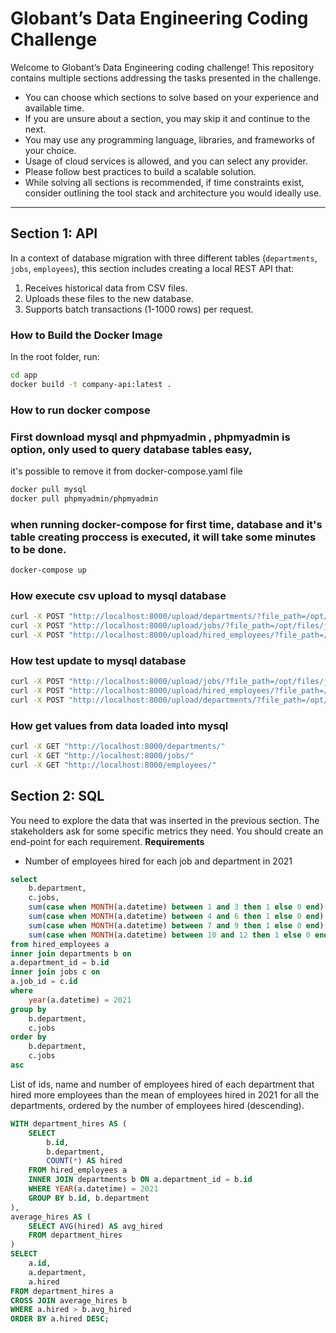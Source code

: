 # Globant’s Data Engineering Coding Challenge

Welcome to Globant’s Data Engineering coding challenge! This repository contains multiple sections addressing the tasks presented in the challenge.

- You can choose which sections to solve based on your experience and available time.
- If you are unsure about a section, you may skip it and continue to the next.
- You may use any programming language, libraries, and frameworks of your choice.
- Usage of cloud services is allowed, and you can select any provider.
- Please follow best practices to build a scalable solution.
- While solving all sections is recommended, if time constraints exist, consider outlining the tool stack and architecture you would ideally use.

---

## Section 1: API

In a context of database migration with three different tables (`departments`, `jobs`, `employees`), this section includes creating a local REST API that:
1. Receives historical data from CSV files.
2. Uploads these files to the new database.
3. Supports batch transactions (1-1000 rows) per request.

### How to Build the Docker Image

In the root folder, run:
```bash
cd app
docker build -t company-api:latest .
```

### How to run docker compose 

### First download mysql and phpmyadmin , phpmyadmin is option, only used to query database tables easy,
it's possible to remove it from docker-compose.yaml file
```bash
docker pull mysql
docker pull phpmyadmin/phpmyadmin
```

### when running docker-compose for first time, database and it's table creating proccess is executed, it will take some minutes to be done. 
```bash
docker-compose up 
```

### How execute csv upload to mysql database 
```bash
curl -X POST "http://localhost:8000/upload/departments/?file_path=/opt/files/departments.csv"
curl -X POST "http://localhost:8000/upload/jobs/?file_path=/opt/files/jobs.csv"
curl -X POST "http://localhost:8000/upload/hired_employees/?file_path=/opt/files/hired_employees.csv"
```

### How test update to mysql database
```bash
curl -X POST "http://localhost:8000/upload/jobs/?file_path=/opt/files/jobs_updated.csv"
curl -X POST "http://localhost:8000/upload/hired_employees/?file_path=/opt/files/hired_employees_updated.csv"
curl -X POST "http://localhost:8000/upload/departments/?file_path=/opt/files/departments_big_file.csv"
```

### How get values from data loaded into mysql 

```bash
curl -X GET "http://localhost:8000/departments/"
curl -X GET "http://localhost:8000/jobs/"
curl -X GET "http://localhost:8000/employees/"
```

## Section 2: SQL

You need to explore the data that was inserted in the previous section. The stakeholders ask
for some specific metrics they need. You should create an end-point for each requirement.
**Requirements**
* Number of employees hired for each job and department in 2021

```sql
select 
	b.department,
    c.jobs,
	sum(case when MONTH(a.datetime) between 1 and 3 then 1 else 0 end) as Q1,
    sum(case when MONTH(a.datetime) between 4 and 6 then 1 else 0 end) as Q2,
    sum(case when MONTH(a.datetime) between 7 and 9 then 1 else 0 end) as Q3,
    sum(case when MONTH(a.datetime) between 10 and 12 then 1 else 0 end) as Q4
from hired_employees a
inner join departments b on
a.department_id = b.id
inner join jobs c on
a.job_id = c.id
where
	year(a.datetime) = 2021
group by
	b.department,
    c.jobs
order by
	b.department,
    c.jobs
asc
```

List of ids, name and number of employees hired of each department that hired more
employees than the mean of employees hired in 2021 for all the departments, ordered
by the number of employees hired (descending).

```sql
WITH department_hires AS (
    SELECT 
        b.id,
        b.department,
        COUNT(*) AS hired
    FROM hired_employees a
    INNER JOIN departments b ON a.department_id = b.id
    WHERE YEAR(a.datetime) = 2021
    GROUP BY b.id, b.department
),
average_hires AS (
    SELECT AVG(hired) AS avg_hired
    FROM department_hires
)
SELECT 
    a.id,
    a.department,
    a.hired
FROM department_hires a
CROSS JOIN average_hires b
WHERE a.hired > b.avg_hired
ORDER BY a.hired DESC;
```
